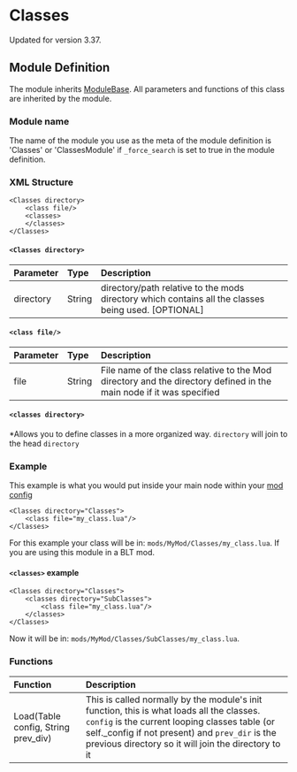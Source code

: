 # Classes

Updated for version 3.37.

## Module Definition

The module inherits [ModuleBase](https://luffyyy.gitbook.io/beardlib/modules/modulebase). All parameters and functions of this class are inherited by the module.

### Module name

The name of the module you use as the meta of the module definition is 'Classes' or 'ClassesModule' if `_force_search` is set to true in the module definition.

### XML Structure

```markup
<Classes directory>
    <class file/>
    <classes>
    </classes>
</Classes>
```

#### `<Classes directory>`

| Parameter | Type | Description |
| :--- | :--- | :--- |
| directory | String | directory/path relative to the mods directory which contains all the classes being used. \[OPTIONAL\] |

#### `<class file/>`

| Parameter | Type | Description |
| :--- | :--- | :--- |
| file | String | File name of the class relative to the Mod directory and the directory defined in the main node if it was specified |

#### `<classes directory>`

\*Allows you to define classes in a more organized way. `directory` will join to the head `directory`

### Example

This example is what you would put inside your main node within your [mod config](https://github.com/GreatBigBushyBeard/PAYDAY-2-BeardLib/wiki/Module-Config)

```markup
<Classes directory="Classes">
    <class file="my_class.lua"/>
</Classes>
```

For this example your class will be in: `mods/MyMod/Classes/my_class.lua`. If you are using this module in a BLT mod.

#### `<classes>` example

```markup
<Classes directory="Classes">
    <classes directory="SubClasses">
        <class file="my_class.lua"/>
    </classes>
</Classes>
```

Now it will be in: `mods/MyMod/Classes/SubClasses/my_class.lua`.

### Functions

| Function | Description |
| :--- | :--- |
| Load\(Table config, String prev\_div\) | This is called normally by the module's init function, this is what loads all the classes. `config` is the current looping classes table \(or self.\_config if not present\) and `prev_dir` is the previous directory so it will join the directory to it |

